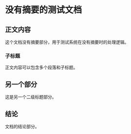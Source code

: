 # 没有摘要的测试文档

## 正文内容

这个文档没有摘要部分，用于测试系统在没有摘要时的处理逻辑。

### 子标题

正文内容可以包含多个段落和子标题。

## 另一个部分

这是另一个二级标题部分。

## 结论

文档的结论部分。

